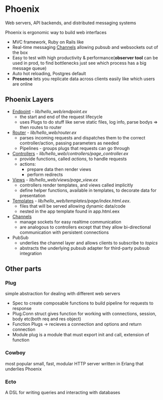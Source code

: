 # Phoenix

Web servers, API backends, and distributed messaging systems

Phoenix is ergonomic way to build web interfaces

- MVC framework, Ruby on Rails like
- Real-time messaging [Channels](https://hexdocs.pm/phoenix/channels.html) allowing pubsub and websockets out of the box
- Easy to test with high productivity & performance(**observer tool** can be used in prod, to find bottlenecks just see which process has a big message queue)
- Auto hot reloading, Postgres default
- **Presence** lets you replicate data across clients easily like which users are online

## Phoenix Layers

- [Endpoint](https://hexdocs.pm/phoenix/endpoint.html) - *lib/hello_web/endpoint.ex*
  - the start and end of the request lifecycle
  - uses Plugs to do stuff like serve static files, log info, parse bodys => then routes to router
- [Router](https://hexdocs.pm/phoenix/routing.html) *- lib/hello_web/router.ex*
  - parses incoming requests and dispatches them to the correct controller/action, passing parameters as needed
  - Pipelines - groups plugs that requests can go through
- [Controllers](https://hexdocs.pm/phoenix/controllers.html) - *lib/hello_web/controllers/page_controller.ex*
  - provide functions, called *actions*, to handle requests
  - actions:
    - prepare data then render views
    - perform redirects
- [Views](https://hexdocs.pm/phoenix/views.html) - *lib/hello_web/views/page_view.ex*
  - controllers render templates, and views called implicitly
  - define helper functions, available in templates, to decorate data for presentation
- [Templates](https://hexdocs.pm/phoenix/templates.html) - *lib/hello_web/templates/page/index.html.eex*.
  - files that will be served allowing dynamic data/code
  - nested in the app template found in app.html.eex
- [Channels](https://hexdocs.pm/phoenix/channels.html)
  - manage sockets for easy realtime communication
  - are analogous to controllers except that they allow bi-directional communication with persistent connections
- PubSub
  - underlies the channel layer and allows clients to subscribe to *topics*
  - abstracts the underlying pubsub adapter for third-party pubsub integration

## Other parts

### Plug

simple abstraction for dealing with different web servers

- Spec to create composable functions to build pipeline for requests to response
- Plug.Conn struct gives function for working with connections, session, body etc(both req and res object)
- Function Plugs -> recieves a connection and options and return connection
- Module plug is a module that must export init and call, extension of function

### Cowboy

most popular small, fast, modular HTTP server written in Erlang that underlies Phoenix

### Ecto

A DSL for writing queries and interacting with databases
